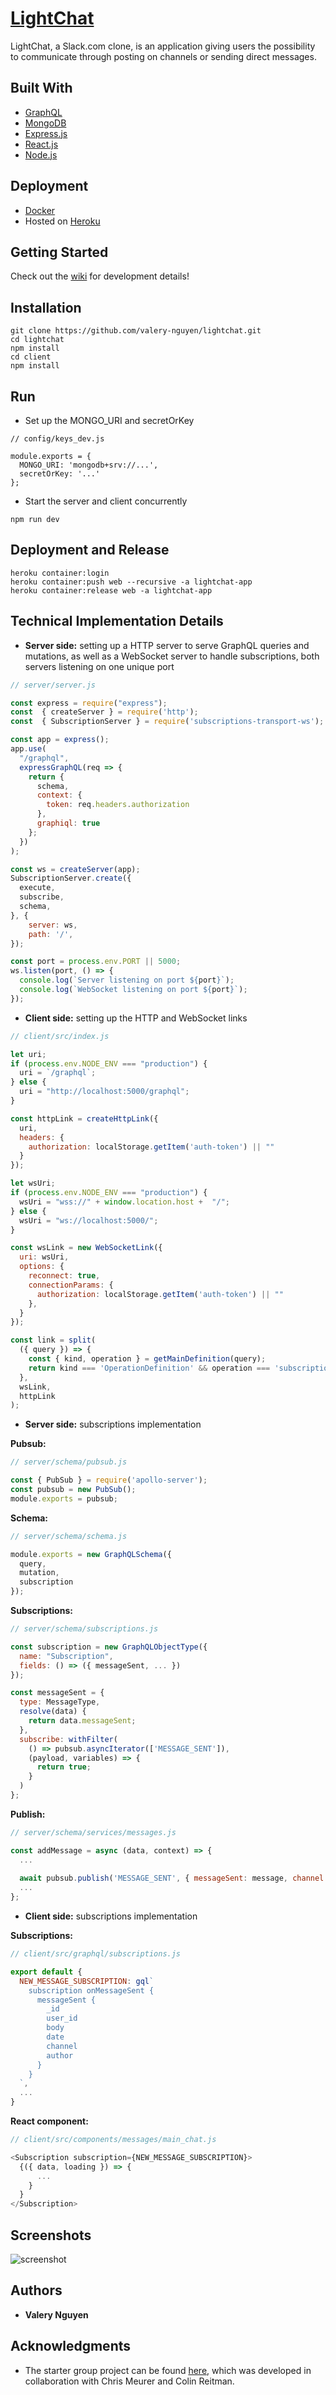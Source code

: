 # [LightChat]

LightChat, a Slack.com clone, is an application giving users the possibility to communicate through posting on channels or sending direct messages.

## Built With

* [GraphQL](https://graphql.org)
* [MongoDB](https://www.mongodb.com/)
* [Express.js](https://expressjs.com/)
* [React.js](https://reactjs.org)
* [Node.js](https://nodejs.org/)

## Deployment

* [Docker](https://www.docker.com/)
* Hosted on [Heroku](https://www.heroku.com/)

## Getting Started

Check out the [wiki] for development details!

## Installation

```
git clone https://github.com/valery-nguyen/lightchat.git
cd lightchat
npm install
cd client
npm install
```

## Run

* Set up the MONGO_URI and secretOrKey

```
// config/keys_dev.js

module.exports = {
  MONGO_URI: 'mongodb+srv://...',
  secretOrKey: '...'
};
```

* Start the server and client concurrently

```
npm run dev
```

## Deployment and Release

```
heroku container:login
heroku container:push web --recursive -a lightchat-app
heroku container:release web -a lightchat-app
```

## Technical Implementation Details

* **Server side:** setting up a HTTP server to serve GraphQL queries and mutations, as well as a WebSocket server to handle subscriptions, both servers listening on one unique port

```js
// server/server.js

const express = require("express");
const  { createServer } = require('http');
const  { SubscriptionServer } = require('subscriptions-transport-ws');

const app = express();
app.use(
  "/graphql",
  expressGraphQL(req => {
    return {
      schema,
      context: {
        token: req.headers.authorization
      },
      graphiql: true
    };
  })
);

const ws = createServer(app);
SubscriptionServer.create({
  execute,
  subscribe,
  schema,
}, {
    server: ws,
    path: '/',
});

const port = process.env.PORT || 5000;
ws.listen(port, () => {
  console.log(`Server listening on port ${port}`);
  console.log(`WebSocket listening on port ${port}`);
});
```

* **Client side:** setting up the HTTP and WebSocket links

```js
// client/src/index.js

let uri;
if (process.env.NODE_ENV === "production") {
  uri = `/graphql`;
} else {
  uri = "http://localhost:5000/graphql";
}

const httpLink = createHttpLink({
  uri,
  headers: {
    authorization: localStorage.getItem('auth-token') || ""
  }
});

let wsUri;
if (process.env.NODE_ENV === "production") {
  wsUri = "wss://" + window.location.host +  "/";
} else {
  wsUri = "ws://localhost:5000/";
}

const wsLink = new WebSocketLink({
  uri: wsUri,
  options: {
    reconnect: true,
    connectionParams: {
      authorization: localStorage.getItem('auth-token') || ""
    },
  }
});

const link = split(
  ({ query }) => {
    const { kind, operation } = getMainDefinition(query);
    return kind === 'OperationDefinition' && operation === 'subscription';
  },
  wsLink,
  httpLink
);
```

* **Server side:** subscriptions implementation

**Pubsub:**

```js
// server/schema/pubsub.js

const { PubSub } = require('apollo-server');
const pubsub = new PubSub();
module.exports = pubsub;
```

**Schema:**

```js
// server/schema/schema.js

module.exports = new GraphQLSchema({
  query,
  mutation,
  subscription
});
```

**Subscriptions:**

```js
// server/schema/subscriptions.js

const subscription = new GraphQLObjectType({
  name: "Subscription",
  fields: () => ({ messageSent, ... })
});

const messageSent = {
  type: MessageType,
  resolve(data) {
    return data.messageSent;
  },
  subscribe: withFilter(
    () => pubsub.asyncIterator(['MESSAGE_SENT']),
    (payload, variables) => {
      return true;
    }
  )
};
```

**Publish:**

```js
// server/schema/services/messages.js

const addMessage = async (data, context) => {
  ...
  
  await pubsub.publish('MESSAGE_SENT', { messageSent: message, channel: channel});
  ...
};
```

* **Client side:** subscriptions implementation

**Subscriptions:**

```js
// client/src/graphql/subscriptions.js

export default {
  NEW_MESSAGE_SUBSCRIPTION: gql`
    subscription onMessageSent {
      messageSent {
        _id
        user_id
        body
        date
        channel
        author
      }
    }
  `,
  ...
}
```

**React component:**

```js
// client/src/components/messages/main_chat.js

<Subscription subscription={NEW_MESSAGE_SUBSCRIPTION}>
  {({ data, loading }) => {
      ...
    }
  }
</Subscription>
```

## Screenshots

![screenshot](https://user-images.githubusercontent.com/13773733/58672477-16b4a480-8315-11e9-8779-eb32b379005a.png)

## Authors

* **Valery Nguyen**

## Acknowledgments

* The starter group project can be found [here](https://github.com/valery-nguyen/ezeechat), which was developed in collaboration with Chris Meurer and Colin Reitman.

[//]: # (reference links are listed below)
[LightChat]: <https://lightchat-app.herokuapp.com/>
[wiki]: <https://github.com/valery-nguyen/lightchat/wiki/>
